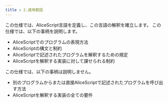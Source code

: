 ```yaml
---
title : 2.適用範囲
---
```


この仕様では、AliceScript言語を定義し、この言語の解釈を確立します。
この仕様では、以下の事柄を説明します。

- AliceScriptでのプログラムの表現方法
- AliceScriptの構文と制約
- AliceScriptで記述されたプログラムを解釈するための規定
- AliceScriptを解釈する実装に対して課せられる制約

この仕様では、以下の事柄は説明しません。

- 別のプログラムからまたは直接AliceScriptで記述されたプログラムを呼び出す方法
- AliceScriptを解釈する実装の全ての要件
